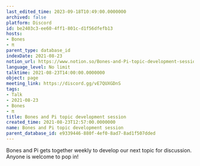 ```yaml
---
last_edited_time: 2023-09-18T10:49:00.0000000
archived: false
platform: Discord
id: be2403c3-ee60-4ff1-801c-d1f56dfefb13
hosts:
- Bones
- π
parent_type: database_id
indexDate: 2021-08-23
notion_url: https://www.notion.so/Bones-and-Pi-topic-development-session-be2403c3ee604ff1801cd1f56dfefb13
language_level: No limit
talktime: 2021-08-23T14:00:00.0000000
object: page
meeting_link: https://discord.gg/vE7QUXGDnS
tags:
- Talk
- 2021-08-23
- Bones
- π
title: Bones and Pi topic development session
created_time: 2021-08-23T12:57:00.0000000
name: Bones and Pi topic development session
parent_database_id: e9339446-880f-4ef0-8ad7-8ad1f507dded
---
```


Bones and Pi gets together weekly to develop our next topic for discussion.
Anyone is welcome to pop in!










